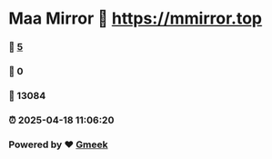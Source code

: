 # Maa Mirror :link: https://mmirror.top 
### :page_facing_up: [5](https://mmirror.top/tag.html) 
### :speech_balloon: 0 
### :hibiscus: 13084 
### :alarm_clock: 2025-04-18 11:06:20 
### Powered by :heart: [Gmeek](https://github.com/Meekdai/Gmeek)
